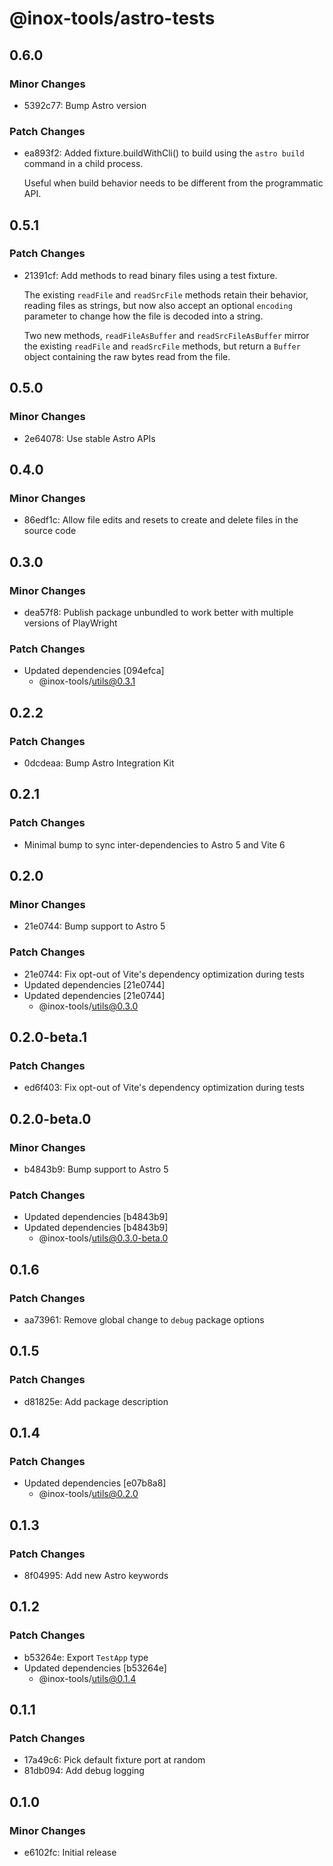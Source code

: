 # @inox-tools/astro-tests

## 0.6.0

### Minor Changes

- 5392c77: Bump Astro version

### Patch Changes

- ea893f2: Added fixture.buildWithCli() to build using the `astro build` command in a child process.

  Useful when build behavior needs to be different from the programmatic API.

## 0.5.1

### Patch Changes

- 21391cf: Add methods to read binary files using a test fixture.

  The existing `readFile` and `readSrcFile` methods retain their behavior, reading files as strings,
  but now also accept an optional `encoding` parameter to change how the file is decoded into a string.

  Two new methods, `readFileAsBuffer` and `readSrcFileAsBuffer` mirror the existing `readFile` and `readSrcFile` methods,
  but return a `Buffer` object containing the raw bytes read from the file.

## 0.5.0

### Minor Changes

- 2e64078: Use stable Astro APIs

## 0.4.0

### Minor Changes

- 86edf1c: Allow file edits and resets to create and delete files in the source code

## 0.3.0

### Minor Changes

- dea57f8: Publish package unbundled to work better with multiple versions of PlayWright

### Patch Changes

- Updated dependencies [094efca]
  - @inox-tools/utils@0.3.1

## 0.2.2

### Patch Changes

- 0dcdeaa: Bump Astro Integration Kit

## 0.2.1

### Patch Changes

- Minimal bump to sync inter-dependencies to Astro 5 and Vite 6

## 0.2.0

### Minor Changes

- 21e0744: Bump support to Astro 5

### Patch Changes

- 21e0744: Fix opt-out of Vite's dependency optimization during tests
- Updated dependencies [21e0744]
- Updated dependencies [21e0744]
  - @inox-tools/utils@0.3.0

## 0.2.0-beta.1

### Patch Changes

- ed6f403: Fix opt-out of Vite's dependency optimization during tests

## 0.2.0-beta.0

### Minor Changes

- b4843b9: Bump support to Astro 5

### Patch Changes

- Updated dependencies [b4843b9]
- Updated dependencies [b4843b9]
  - @inox-tools/utils@0.3.0-beta.0

## 0.1.6

### Patch Changes

- aa73961: Remove global change to `debug` package options

## 0.1.5

### Patch Changes

- d81825e: Add package description

## 0.1.4

### Patch Changes

- Updated dependencies [e07b8a8]
  - @inox-tools/utils@0.2.0

## 0.1.3

### Patch Changes

- 8f04995: Add new Astro keywords

## 0.1.2

### Patch Changes

- b53264e: Export `TestApp` type
- Updated dependencies [b53264e]
  - @inox-tools/utils@0.1.4

## 0.1.1

### Patch Changes

- 17a49c6: Pick default fixture port at random
- 81db094: Add debug logging

## 0.1.0

### Minor Changes

- e6102fc: Initial release
